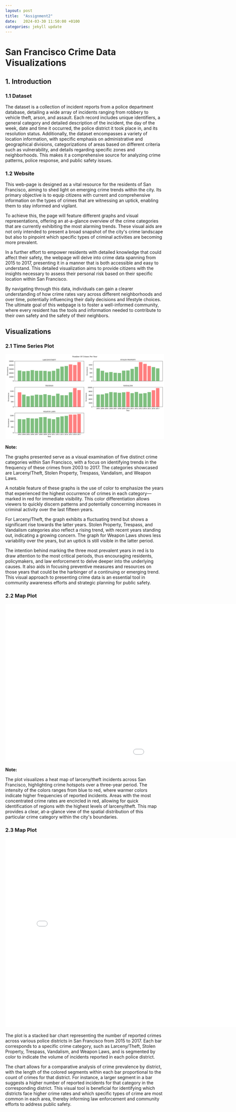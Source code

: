```yaml
---
layout: post
title:  "Assignment2"
date:   2024-03-30 11:50:00 +0100
categories: jekyll update
---
```

# San Francisco Crime Data Visualizations

## 1. Introduction
### 1.1 Dataset

The dataset is a collection of incident reports from a police department database, detailing a wide array of incidents ranging from robbery to vehicle theft, arson, and assault. Each record includes unique identifiers, a general category and detailed description of the incident, the day of the week, date and time it occurred, the police district it took place in, and its resolution status. Additionally, the dataset encompasses a variety of location information, with specific emphasis on administrative and geographical divisions, categorizations of areas based on different criteria such as vulnerability, and details regarding specific zones and neighborhoods. This makes it a comprehensive source for analyzing crime patterns, police response, and public safety issues. 

### 1.2 Website

This web-page is designed as a vital resource for the residents of San Francisco, aiming to shed light on emerging crime trends within the city. Its primary objective is to equip citizens with current and comprehensive information on the types of crimes that are witnessing an uptick, enabling them to stay informed and vigilant.

To achieve this, the page will feature different graphs and visual representations, offering an at-a-glance overview of the crime categories that are currently exhibiting the most alarming trends. These visual aids are not only intended to present a broad snapshot of the city's crime landscape but also to pinpoint which specific types of criminal activities are becoming more prevalent.

In a further effort to empower residents with detailed knowledge that could affect their safety, the webpage will delve into crime data spanning from 2015 to 2017, presenting it in a manner that is both accessible and easy to understand. This detailed visualization aims to provide citizens with the insights necessary to assess their personal risk based on their specific location within San Francisco.

By navigating through this data, individuals can gain a clearer understanding of how crime rates vary across different neighborhoods and over time, potentially influencing their daily decisions and lifestyle choices. The ultimate goal of this webpage is to foster a well-informed community, where every resident has the tools and information needed to contribute to their own safety and the safety of their neighbors.

## Visualizations
### 2.1 Time Series Plot

![test](https://github.com/banishee/banishee.github.io/raw/main/public/time_series_plot.png)

**Note:** 

The graphs presented serve as a visual examination of five distinct crime categories within San Francisco, with a focus on identifying trends in the frequency of these crimes from 2003 to 2017. The categories showcased are Larceny/Theft, Stolen Property, Trespass, Vandalism, and Weapon Laws.

A notable feature of these graphs is the use of color to emphasize the years that experienced the highest occurrence of crimes in each category—marked in red for immediate visibility. This color differentiation allows viewers to quickly discern patterns and potentially concerning increases in criminal activity over the last fifteen years.

For Larceny/Theft, the graph exhibits a fluctuating trend but shows a significant rise towards the latter years. Stolen Property, Trespass, and Vandalism categories also reflect a rising trend, with recent years standing out, indicating a growing concern. The graph for Weapon Laws shows less variability over the years, but an uptick is still visible in the latter period.

The intention behind marking the three most prevalent years in red is to draw attention to the most critical periods, thus encouraging residents, policymakers, and law enforcement to delve deeper into the underlying causes. It also aids in focusing preventive measures and resources on those years that could be the harbinger of a continuing or emerging trend. This visual approach to presenting crime data is an essential tool in community awareness efforts and strategic planning for public safety.

### 2.2 Map Plot
<embed 
        type="text/html" 
        src="/public/map_SF.html"
        width="1500"
        height="500"
        >

**Note:**

The plot visualizes a heat map of larceny/theft incidents across San Francisco, highlighting crime hotspots over a three-year period. The intensity of the colors ranges from blue to red, where warmer colors indicate higher frequencies of reported incidents. Areas with the most concentrated crime rates are encircled in red, allowing for quick identification of regions with the highest levels of larceny/theft. This map provides a clear, at-a-glance view of the spatial distribution of this particular crime category within the city's boundaries.

### 2.3 Map Plot
<embed 
        type="text/html" 
        src="/public/Bokeh_Plot_1.html"
        width="800"
        height="600"
        >

The plot is a stacked bar chart representing the number of reported crimes across various police districts in San Francisco from 2015 to 2017. Each bar corresponds to a specific crime category, such as Larceny/Theft, Stolen Property, Trespass, Vandalism, and Weapon Laws, and is segmented by color to indicate the volume of incidents reported in each police district.

The chart allows for a comparative analysis of crime prevalence by district, with the length of the colored segments within each bar proportional to the count of crimes for that district. For instance, a larger segment in a bar suggests a higher number of reported incidents for that category in the corresponding district. This visual tool is beneficial for identifying which districts face higher crime rates and which specific types of crime are most common in each area, thereby informing law enforcement and community efforts to address public safety.